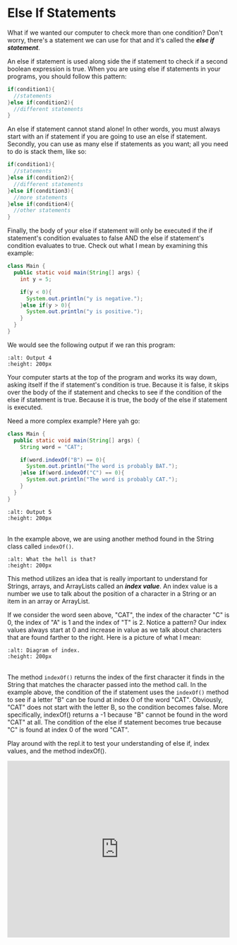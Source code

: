 Else If Statements
==================

What if we wanted our computer to check more than one condition? Don't worry, there's a statement we can use for that and it's called the ***else if statement***.

An else if statement is used along side the if statement to check if a second boolean expression is true. When you are using else if statements in your programs, you should follow this pattern:
```java
if(condition1){
  //statements
}else if(condition2){
  //different statements
}
```
An else if statement cannot stand alone! In other words, you must always start with an if statement if you are going to use an else if statement. Secondly, you can use as many else if statements as you want; all you need to do is stack them, like so:
```java
if(condition1){
  //statements
}else if(condition2){
  //different statements
}else if(condition3){
  //more statements
}else if(condition4){
  //other statements
}
```
Finally, the body of your else if statement will only be executed if the if statement's condition evaluates to false AND the else if statement's condition evaluates to true. Check out what I mean by examining this example:

```java
class Main {
  public static void main(String[] args) {
    int y = 5;

    if(y < 0){
      System.out.println("y is negative.");
    }else if(y > 0){
      System.out.println("y is positive.");
    }
  }
}
```
We would see the following output if we ran this program:
```{image} output4.png
:alt: Output 4
:height: 200px
```
Your computer starts at the top of the program and works its way down, asking itself if the if statement's condition is true. Because it is false, it skips over the body of the if statement and checks to see if the condition of the else if statement is true. Because it is true, the body of the else if statement is executed.

Need a more complex example? Here yah go:
```java
class Main {
  public static void main(String[] args) {
    String word = "CAT";

    if(word.indexOf("B") == 0){
      System.out.println("The word is probably BAT.");
    }else if(word.indexOf("C") == 0){
      System.out.println("The word is probably CAT.");
    }
  }
}
```
```{image} output5.png
:alt: Output 5
:height: 200px
```
<br>In the example above, we are using another method found in the String class called `indexOf()`.

```{image} https://media4.giphy.com/media/3HxxgzWNNlHeuOPtZN/giphy.gif
:alt: What the hell is that?
:height: 200px
```
This method utilizes an idea that is really important to understand for Strings, arrays, and ArrayLists called an ***index value***. An index value is a number we use to talk about the position of a character in a String or an item in an array or ArrayList.

If we consider the word seen above, "CAT", the index of the character "C" is 0, the index of "A" is 1 and the index of "T" is 2. Notice a pattern? Our index values always start at 0 and increase in value as we talk about characters that are found farther to the right. Here is a picture of what I mean:

```{image} IndexExample.png
:alt: Diagram of index.
:height: 200px
```
<br>The method `indexOf()` returns the index of the first character it finds in the String that matches the character passed into the method call. In the example above, the condition of the if statement uses the `indexOf()` method to see if a letter "B" can be found at index 0 of the word "CAT". Obviously, "CAT" does not start with the letter B, so the condition becomes false. More specifically, indexOf() returns a -1 because "B" cannot be found in the word "CAT" at all. The condition of the else if statement becomes true because "C" is found at index 0 of the word "CAT".

Play around with the repl.it to test your understanding of else if, index values, and the method indexOf().
<iframe height="400px" width="100%" src="https://repl.it/@SoniaSpindt1/75Example1?lite=true" scrolling="no" frameborder="no" allowtransparency="true" allowfullscreen="true" sandbox="allow-forms allow-pointer-lock allow-popups allow-same-origin allow-scripts allow-modals"></iframe>

